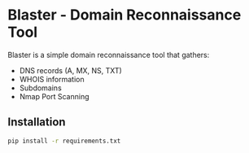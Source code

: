 # Blaster - Domain Reconnaissance Tool

Blaster is a simple domain reconnaissance tool that gathers:
- DNS records (A, MX, NS, TXT)
- WHOIS information
- Subdomains
- Nmap Port Scanning
## Installation
```bash
pip install -r requirements.txt